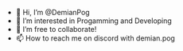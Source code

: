- 👋 Hi, I’m @DemianPog
- 👀 I’m interested in Progamming and Developing
- 💞️ I’m free to collaborate!
- 📫 How to reach me on discord with demian.pog

<!---
DemianCodr/DemianCodr is a ✨ special ✨ repository because its `README.md` (this file) appears on your GitHub profile.
You can click the Preview link to take a look at your changes.
--->
